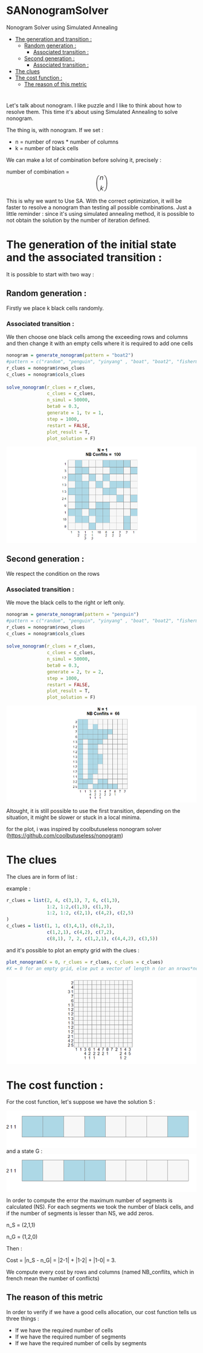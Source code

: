 # SANonogramSolver
Nonogram Solver using Simulated Annealing

- [The generation and transition :](#the-generation-and-transition--)
  * [Random generation :](#random-generation--)
    + [Associated transition :](#associated-transition--)
  * [Second generation :](#second-generation--)
    + [Associated transition :](#associated-transition---1)
- [The clues](#the-clues)
- [The cost function :](#the-cost-function--)
  * [The reason of this metric](#the-reason-of-this-metric)

# 

Let's talk about nonogram. I like puzzle and I like to think about how to resolve them. This time it's about using Simulated Annealing to solve nonogram.

The thing is, with nonogram. If we set : 
- n = number of rows * number of columns
- k = number of black cells

We can make a lot of combination before solving it, precisely : 

number of combination = <img src="https://raw.githubusercontent.com/ezulfica/SANonogramSolver/main/img/binom.png" style="display: block; margin: auto;" />

This is why we want to Use SA. With the correct optimization, it will be faster to resolve a nonogram than testing all possible combinations.
Just a little reminder : since it's using simulated annealing method, it is possible to not obtain the solution by the number of iteration defined. 

# The generation of the initial state and the associated transition :

It is possible to start with two way : 

## Random generation : 
Firstly we place k black cells randomly. 

### Associated transition : 
We then choose one black cells among the exceeding rows and columns and then change it with an empty cells where it is required to add one cells

``` r
nonogram = generate_nonogram(pattern = "boat2")
#pattern = c("random", "penguin", "yinyang" , "boat", "boat2", "fisherman")
r_clues = nonogram$rows_clues
c_clues = nonogram$cols_clues

solve_nonogram(r_clues = r_clues, 
               c_clues = c_clues, 
               n_simul = 50000, 
               beta0 = 0.3, 
               generate = 1, tv = 1, 
               step = 1000, 
               restart = FALSE, 
               plot_result = T, 
               plot_solution = F)
```

<img src="https://raw.githubusercontent.com/ezulfica/SANonogramSolver/main/img/ezgif-7-254174d756.gif" style="display: block; margin: auto;" />

## Second generation : 
We respect the condition on the rows

### Associated transition :
We move the black cells to the right or left only. 

``` r
nonogram = generate_nonogram(pattern = "penguin")
#pattern = c("random", "penguin", "yinyang" , "boat", "boat2", "fisherman")
r_clues = nonogram$rows_clues
c_clues = nonogram$cols_clues

solve_nonogram(r_clues = r_clues, 
               c_clues = c_clues, 
               n_simul = 50000, 
               beta0 = 0.3, 
               generate = 2, tv = 2, 
               step = 1000, 
               restart = FALSE, 
               plot_result = T, 
               plot_solution = F)
```

<img src="https://raw.githubusercontent.com/ezulfica/SANonogramSolver/main/img/ezgif-7-b83879f7d8.gif" style="display: block; margin: auto;" />

Altought, it is still possible to use the first transition, depending on the situation, it might be slower or stuck in a local minima. 

for the plot, i was inspired by coolbutuseless nonogram solver (https://github.com/coolbutuseless/nonogram)

# The clues 

The clues are in form of list : 

example : 
``` r
r_clues = list(2, 4, c(3,1), 7, 6, c(1,3), 
               1:2, 1:2,c(1,3), c(1,3), 
               1:2, 1:2, c(2,1), c(4,2), c(2,5)
)
c_clues = list(1, 1, c(3,4,1), c(6,2,1),
               c(1,2,1), c(4,2), c(7,2),
               c(8,1), 7, 2, c(1,2,1), c(4,4,2), c(3,5))
```

and it's possible to plot an empty grid with the clues : 

``` r
plot_nonogram(X = 0, r_clues = r_clues, c_clues = c_clues) 
#X = 0 for an empty grid, else put a vector of length n (or an nrows*ncols matrix)
```
<img src="https://raw.githubusercontent.com/ezulfica/SANonogramSolver/main/img/emptyggrid.png" style="display: block; margin: auto;" />

# The cost function : 

For the cost function, let's suppose we have the solution S : 

<img src="https://raw.githubusercontent.com/ezulfica/SANonogramSolver/main/img/err1.png" style="display: block; margin: auto;" />
and a state G : 

<img src="https://raw.githubusercontent.com/ezulfica/SANonogramSolver/main/img/err2.png" style="display: block; margin: auto;" />

In order to compute the error the maximum number of segments is calculated (NS). 
For each segments we took the number of black cells, and if the number of segments is lesser than NS, we add zeros. 

n_S = (2,1,1)

n_G = (1,2,0)

Then : 

Cost = |n_S - n_G| = |2-1| + |1-2| + |1-0| = 3. 

We compute every cost by rows and columns (named NB_conflits, which in french mean the number of conflicts)

## The reason of this metric
In order to verify if we have a good cells allocation, our cost function tells us three things : 
- If we have the required number of cells
- If we have the required number of segments
- If we have the required number of cells by segments



